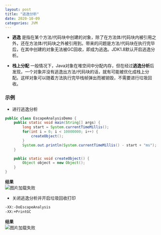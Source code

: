 ```yaml
---
layout: post
title: "逃逸分析"
date: 2020-10-09
categories: JVM
---
```



* **逃逸** 是指在某个方法/代码块中创建的对象，除了在方法体/代码块内被引用之外，还在方法体/代码块之外被引用到。带来的问题是方法/代码块在执行完毕后，在其中创建的对象无法被GC回收，即成为逃逸。JDK1.8默认开启逃逸分析。

* **栈上分配** 一般情况下，Java对象在堆空间中分配内存，但在经过**逃逸分析**后发现，一个对象并没有逃逸出方法/代码块的话，就有可能被优化成栈上分配。这样对象可以随着方法执行完毕栈帧弹出而被销毁，不需要进行垃圾回收。

### **示例**
* 进行逃逸分析
``` java
public class EscapeAnalysisDemo {
    public static void main(String[] args) {
        long start = System.currentTimeMillis();
        for(int i = 0; i < 10000000; i++) {
            createObject();
        }
        System.out.println(System.currentTimeMillis() - start + "ms");
    }

    public static void createObject() {
        Object object = new Object();
    }
}
```
**结果**    
![图片加载失败](https://maxwell-blog.cn/image/escapeanalysis1.png)  


* 关闭逃逸分析并开启垃圾回收打印
``` markdown
-XX:-DoEscapeAnalysis
-XX:+PrintGC
```
**结果**  
![图片加载失败](https://maxwell-blog.cn/image/escapeanalysis2.png)  

